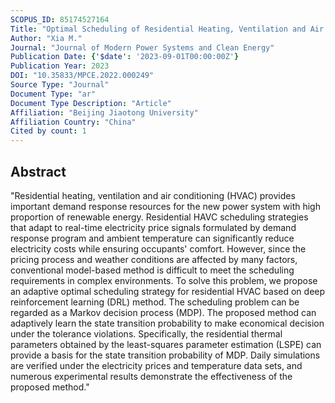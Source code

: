 ```yaml
---
SCOPUS_ID: 85174527164
Title: "Optimal Scheduling of Residential Heating, Ventilation and Air Conditioning Based on Deep Reinforcement Learning"
Author: "Xia M."
Journal: "Journal of Modern Power Systems and Clean Energy"
Publication Date: {'$date': '2023-09-01T00:00:00Z'}
Publication Year: 2023
DOI: "10.35833/MPCE.2022.000249"
Source Type: "Journal"
Document Type: "ar"
Document Type Description: "Article"
Affiliation: "Beijing Jiaotong University"
Affiliation Country: "China"
Cited by count: 1
---
```


## Abstract
"Residential heating, ventilation and air conditioning (HVAC) provides important demand response resources for the new power system with high proportion of renewable energy. Residential HAVC scheduling strategies that adapt to real-time electricity price signals formulated by demand response program and ambient temperature can significantly reduce electricity costs while ensuring occupants' comfort. However, since the pricing process and weather conditions are affected by many factors, conventional model-based method is difficult to meet the scheduling requirements in complex environments. To solve this problem, we propose an adaptive optimal scheduling strategy for residential HVAC based on deep reinforcement learning (DRL) method. The scheduling problem can be regarded as a Markov decision process (MDP). The proposed method can adaptively learn the state transition probability to make economical decision under the tolerance violations. Specifically, the residential thermal parameters obtained by the least-squares parameter estimation (LSPE) can provide a basis for the state transition probability of MDP. Daily simulations are verified under the electricity prices and temperature data sets, and numerous experimental results demonstrate the effectiveness of the proposed method."
